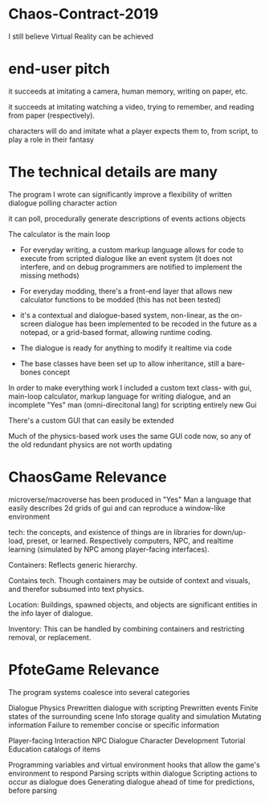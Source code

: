 # Chaos-Contract-2019
I still believe Virtual Reality can be achieved

# end-user pitch

it succeeds at imitating a camera, human memory, writing on paper, etc.

it succeeds at imitating watching a video, trying to remember, and reading from paper (respectively).

characters will do and imitate what a player expects them to, from script, to play a role in their fantasy


# The technical details are many


The program I wrote can significantly improve a flexibility of written 
	dialogue
	polling character action

it can poll, procedurally generate descriptions of
	events
	actions
	objects
	


The calculator is the main loop
* For everyday writing, a custom markup language allows for code to execute from scripted dialogue like an event system (it does not interfere, and on debug programmers are notified to implement the missing methods)
* For everyday modding, there's a front-end layer that allows new calculator functions to be modded (this has not been tested)

* it's a contextual and dialogue-based system, non-linear, as the on-screen dialogue has been implemented to be recoded in the future as a notepad, or a grid-based format, allowing runtime coding.
* The dialogue is ready for anything to modify it realtime via code
* The base classes have been set up to allow inheritance, still a bare-bones concept

In order to make everything work I included a custom text class- with gui, main-loop calculator, markup language for writing dialogue, and an incomplete "Yes" man (omni-direcitonal lang) for scripting entirely new Gui

There's a custom GUI that can easily be extended

Much of the physics-based work uses the same GUI code now, so any of the old redundant physics are not worth updating

# ChaosGame Relevance

microverse/macroverse has been produced in "Yes" Man a language that easily describes 2d grids of gui and can reproduce a window-like environment

tech: the concepts, and existence of things are in libraries for down/up-load, preset, or learned. Respectively computers, NPC, and realtime learning (simulated by NPC among player-facing interfaces).

Containers: Reflects generic hierarchy.

Contains tech. Though containers may be outside of context and visuals, and therefor subsumed into text physics.

Location: Buildings, spawned objects, and objects are significant entities in the info layer of dialogue.

Inventory: This can be handled by combining containers and restricting removal, or replacement.

# PfoteGame Relevance

The program systems coalesce into several categories

Dialogue Physics
	Prewritten dialogue with scripting
	Prewritten events
	Finite states of the surrounding scene
	Info storage quality and simulation
		Mutating information
		Failure to remember concise or specific information
	
Player-facing Interaction
	NPC Dialogue
	Character Development
	Tutorial
	Education
	catalogs of items
	
Programming variables and virtual environment hooks that allow the game's environment to respond
	Parsing scripts within dialogue
	Scripting actions to occur as dialogue does
	Generating dialogue ahead of time for predictions, before parsing
